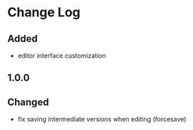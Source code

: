 # Change Log

## Added
- editor interface customization

## 1.0.0
## Changed
- fix saving intermediate versions when editing (forcesave)
